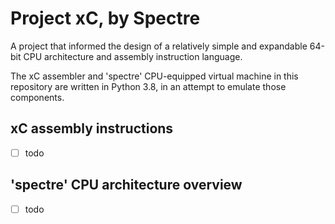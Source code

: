 # Project xC, by Spectre
A project that informed the design of a relatively simple and expandable 64-bit CPU architecture and assembly instruction language.

The xC assembler and 'spectre' CPU-equipped virtual machine in this repository are written in Python 3.8, in an attempt to emulate those components.

## xC assembly instructions
- [ ] todo
## 'spectre' CPU architecture overview
- [ ] todo
